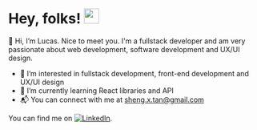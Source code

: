 # Hey, folks! <img src="https://raw.githubusercontent.com/MartinHeinz/MartinHeinz/master/wave.gif" width="30px">

👋 Hi, I’m Lucas. Nice to meet you. I'm a fullstack developer and am very passionate about web development, software development and UX/UI design. 


- 👀 I’m interested in fullstack development, front-end development and UX/UI design
- 🌱 I’m currently learning React libraries and API
- :mailbox_with_mail: You can connect with me at sheng.x.tan@gmail.com


<!-- Actual text -->

You can find me on [![LinkedIn][2.2]][3].

<!-- Icons -->

[1.2]: http://i.imgur.com/wWzX9uB.png (twitter icon without padding)
[2.2]: https://raw.githubusercontent.com/MartinHeinz/MartinHeinz/master/linkedin-3-16.png (LinkedIn icon without padding)

<!-- Links to your social media accounts -->

[3]: https://www.linkedin.com/in/lucas-tan-081b66b8/

<!---
dimsumshifu/dimsumshifu is a ✨ special ✨ repository because its `README.md` (this file) appears on your GitHub profile.
You can click the Preview link to take a look at your changes.
--->
